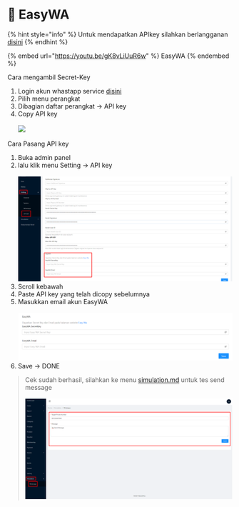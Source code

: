 # 📲 EasyWA

{% hint style="info" %}
Untuk mendapatkan APIkey silahkan berlangganan [disini](https://easywa.id/)
{% endhint %}

{% embed url="https://youtu.be/gK8vLiUuR6w" %}
EasyWA
{% endembed %}

Cara mengambil Secret-Key

1. Login akun whastapp service [disini](https://easywa.id/)
2. Pilih menu perangkat
3. Dibagian daftar perangkat -> API key
4. Copy API key\
   \
   ![](../../.gitbook/assets/Screenshot\_40.png)

Cara Pasang API key

1. Buka admin panel
2. lalu klik menu Setting -> API key\
   \
   ![](<../../.gitbook/assets/image (14).png>)
3. Scroll kebawah
4. Paste API key yang telah dicopy sebelumnya
5. Masukkan email akun EasyWA\
   \
   ![](<../../.gitbook/assets/image (11) (1).png>)
6. Save -> DONE

> Cek sudah berhasil, silahkan ke menu [simulation.md](../../dashboard-panel/simulation.md "mention") untuk tes send message\
> \
> ![](<../../.gitbook/assets/image (52).png>)

